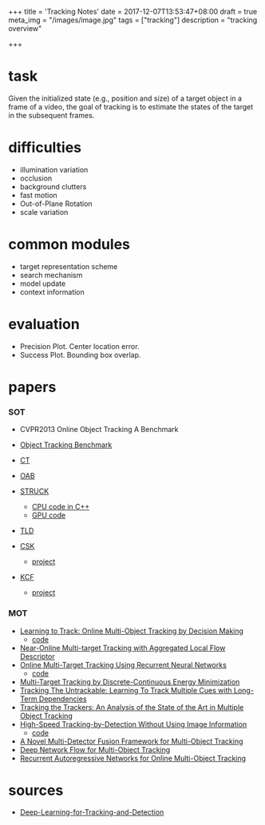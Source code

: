 +++
title = 'Tracking Notes'
date = 2017-12-07T13:53:47+08:00
draft = true
meta_img = "/images/image.jpg"
tags = ["tracking"]
description = "tracking overview"

+++

# task
Given the initialized state (e.g., position and size) of a target object in a frame of a video, the goal
of tracking is to estimate the states of the target in the subsequent frames.

# difficulties
- illumination variation
- occlusion
- background clutters
- fast motion
- Out-of-Plane Rotation
- scale variation

# common modules
- target representation scheme
- search mechanism
- model update
- context information

# evaluation
- Precision Plot. Center location error.
- Success Plot. Bounding box overlap.

# papers

### SOT

- CVPR2013 Online Object Tracking A Benchmark
- [Object Tracking Benchmark](http://faculty.ucmerced.edu/mhyang/papers/pami15_tracking_benchmark.pdf)
- [CT]()
- [OAB]()

- [STRUCK](http://ieeexplore.ieee.org/document/7360205/)
    * [CPU code in C++](https://github.com/samhare/struck)
    * [GPU code](https://bitbucket.org/sgolodetz/thunderstruck/src)
- [TLD]()
- [CSK](http://www.robots.ox.ac.uk/~joao/publications/henriques_eccv2012.pdf)
    * [project](http://www.robots.ox.ac.uk/~joao/circulant/v)
- [KCF](http://www.robots.ox.ac.uk/~joao/publications/henriques_tpami2015.pdf)
    * [project](http://www.robots.ox.ac.uk/~joao/circulant/v)

### MOT

- [Learning to Track: Online Multi-Object Tracking by Decision Making](http://cvgl.stanford.edu/papers/xiang_iccv15.pdf)
    * [code](https://github.com/yuxng/MDP_Tracking)
- [Near-Online Multi-target Tracking with Aggregated Local Flow Descriptor](https://arxiv.org/abs/1504.02340)
- [Online Multi-Target Tracking Using Recurrent Neural Networks](https://arxiv.org/abs/1604.03635)
    * [code](https://bitbucket.org/amilan/rnntracking)
- [Multi-Target Tracking by Discrete-Continuous Energy Minimization](http://www.milanton.de/files/pami2016/pami2016-anton.pdf)
- [Tracking The Untrackable: Learning To Track Multiple Cues with Long-Term Dependencies](https://arxiv.org/abs/1701.01909)
- [Tracking the Trackers: An Analysis of the State of the Art in Multiple Object Tracking](https://arxiv.org/abs/1704.02781)
- [High-Speed Tracking-by-Detection Without Using Image Information](http://elvera.nue.tu-berlin.de/files/1517Bochinski2017.pdf)
    * [code](https://github.com/bochinski/iou-tracker/)
- [A Novel Multi-Detector Fusion Framework for Multi-Object Tracking](https://arxiv.org/abs/1705.08314)
- [Deep Network Flow for Multi-Object Tracking](https://arxiv.org/abs/1706.08482)
- [Recurrent Autoregressive Networks for Online Multi-Object Tracking](https://arxiv.org/pdf/1711.02741.pdf)

# sources

- [Deep-Learning-for-Tracking-and-Detection](https://github.com/abhineet123/Deep-Learning-for-Tracking-and-Detection)